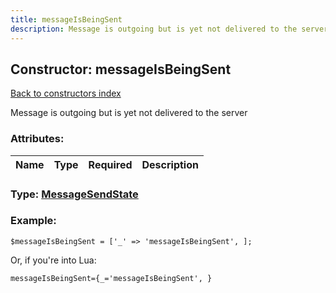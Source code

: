 ```yaml
---
title: messageIsBeingSent
description: Message is outgoing but is yet not delivered to the server
---
```

## Constructor: messageIsBeingSent  
[Back to constructors index](index.md)



Message is outgoing but is yet not delivered to the server

### Attributes:

| Name     |    Type       | Required | Description |
|----------|:-------------:|:--------:|------------:|



### Type: [MessageSendState](../types/MessageSendState.md)


### Example:

```
$messageIsBeingSent = ['_' => 'messageIsBeingSent', ];
```  

Or, if you're into Lua:  


```
messageIsBeingSent={_='messageIsBeingSent', }

```



